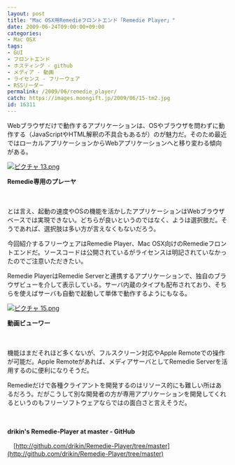 ```yaml
---
layout: post
title: "Mac OSX用Remedieフロントエンド「Remedie Player」"
date: 2009-06-24T09:00:00+09:00
categories:
- Mac OSX
tags: 
- GUI
- フロントエンド
- ホスティング - github
- メディア - 動画
- ライセンス - フリーウェア
- RSSリーダー
permalink: /2009/06/remedie_player/
catch: https://images.moongift.jp/2009/06/15-tm2.jpg
id: 16311
---
```

Webブラウザだけで動作するアプリケーションは、OSやブラウザを問わずに動作する（JavaScriptやHTML解釈の不具合もあるが）のが魅力だ。そのため最近ではローカルアプリケーションからWebアプリケーションへと移り変わる傾向がある。

  

[![ピクチャ 13.png](https://images.moongift.jp/2009/06/13-tm2.jpg)](https://images.moongift.jp/2009/06/132.png)  
  
**Remedie専用のプレーヤ**

  

　

  

とは言え、起動の速度やOSの機能を活かしたアプリケーションはWebブラウザベースでは実現できない。どちらが良いというのではなく、ようは選択肢だ。そうであれば、選択肢は多い方が言えなくもないだろう。

  

今回紹介するフリーウェアはRemedie Player、Mac OSX向けのRemedieフロントエンドだ。ソースコードは公開されているがライセンスは明記されていなかったのでご注意いただきたい。

  
<!--more-->

Remedie PlayerはRemedie Serverと連携するアプリケーションで、独自のブラウザビューを介して表示している。サーバ内蔵のタイプも配布されており、そちらを使えばサーバも自動で起動して単体で動作するようにもなる。

  

[![ピクチャ 15.png](https://images.moongift.jp/2009/06/15-tm2.jpg)](https://images.moongift.jp/2009/06/152.png)  
  
**動画ビューワー**

  

　

  

機能はまだそれほど多くないが、フルスクリーン対応やApple Remoteでの操作が可能だ。Apple Remoteがあれば、メディアサーバとしてRemedie Serverを活用するのに便利になりそうだ。

  

Remedieだけで各種クライアントを開発するのはリソース的にも難しい所はあるだろう。だがこうして別な開発者の方が専用アプリケーションを開発してくれるというのもフリーソフトウェアならではの面白さと言えそうだ。

  

　

  

**drikin's Remedie-Player at master - GitHub**  
  
　[http://github.com/drikin/Remedie-Player/tree/master](http://github.com/drikin/Remedie-Player/tree/master)

  
